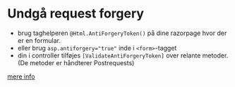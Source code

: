 # Undgå request forgery
- brug taghelperen `@Html.AntiForgeryToken()` på dine razorpage hvor der er en formular.
- eller brug `asp.antiforgery="true"` inde i `<form>`-tagget
- din i controller tilføjes `[ValidateAntiForgeryToken]` over relante metoder. (De metoder er håndterer Postrequests)

[mere info](https://docs.microsoft.com/da-dk/aspnet/core/security/anti-request-forgery?view=aspnetcore-2.2)
